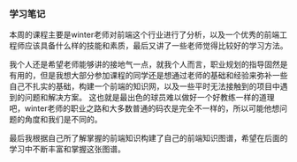 ### 学习笔记
本周的课程主要是winter老师对前端这个行业进行了分析，以及一个优秀的前端工程师应该具备什么样的技能和素质，最后又讲了一些老师觉得比较好的学习方法。

我个人还是希望老师能够讲的接地气一点，就我个人而言，职业规划的指导固然是有用的，但是我想大部分参加课程的同学还是想通过老师的基础和经验来弥补一些自己不扎实的基础，构建一个前端的知识网，以及一些平时无法接触到的项目中遇到的问题和解决方案。
这也就是最出色的球员难以做好一个好教练一样的道理吧，winter老师的职业之路和大多数普通的码农是完全不一样的，所以可能他想问题的角度和我们是不同的。

最后我根据自己所了解掌握的前端知识构建了自己的前端知识图谱，希望在后面的学习中不断丰富和掌握这张图谱。
